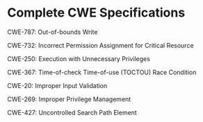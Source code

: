 

# Complete CWE Specifications

CWE-787: Out-of-bounds Write

CWE-732: Incorrect Permission Assignment for Critical Resource

CWE-250: Execution with Unnecessary Privileges

CWE-367: Time-of-check Time-of-use (TOCTOU) Race Condition

CWE-20: Improper Input Validation

CWE-269: Improper Privilege Management

CWE-427: Uncontrolled Search Path Element